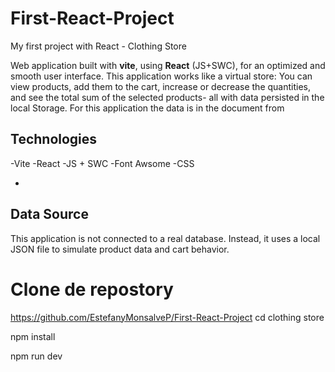 # First-React-Project

My first project with React - Clothing Store

Web application built with **vite**, using **React** (JS+SWC), for an optimized and smooth user interface.
This application works like a virtual store: You can view products, add them to the cart, increase or
decrease the quantities, and see the total sum of the selected products- all with data persisted in the local Storage.
For this application the data is in the document from

## Technologies

-Vite
-React
-JS + SWC
-Font Awsome
-CSS

-

## Data Source

This application is not connected to a real database.
Instead, it uses a local JSON file to simulate product data and cart behavior.

# Clone de repostory

https://github.com/EstefanyMonsalveP/First-React-Project
cd clothing store

npm install 

npm run dev
